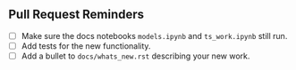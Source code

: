## Pull Request Reminders
- [ ] Make sure the docs notebooks `models.ipynb` and `ts_work.ipynb` still run.
- [ ] Add tests for the new functionality.
- [ ] Add a bullet to `docs/whats_new.rst` describing your new work.
